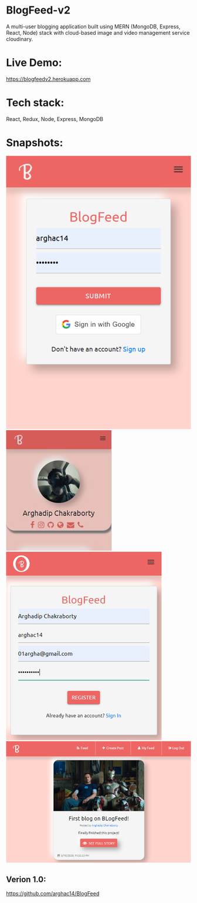 # BlogFeed-v2
A multi-user blogging application built using MERN (MongoDB, Express, React, Node) stack with cloud-based image and video management service cloudinary.
# Live Demo:
https://blogfeedv2.herokuapp.com
# Tech stack: 
React, Redux, Node, Express, MongoDB

# Snapshots:

![](https://github.com/arghac14/BlogFeed-v2/blob/master/snapshots/Screenshot%202024-12-17%20022409.png)
![](https://github.com/arghac14/BlogFeed-v2/blob/master/snapshots/Capture4.JPG)
![](https://github.com/arghac14/BlogFeed-v2/blob/master/snapshots/Capture2.PNG)
![](https://github.com/arghac14/BlogFeed-v2/blob/master/snapshots/Capture3.PNG)

## Verion 1.0:
https://github.com/arghac14/BlogFeed
